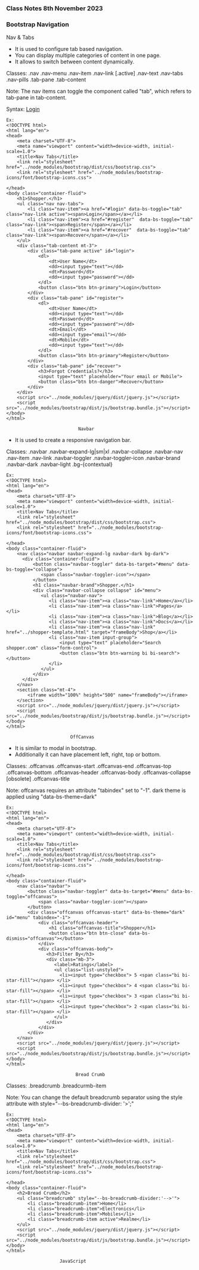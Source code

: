 ### Class Notes 8th November 2023

### Bootstrap Navigation

Nav & Tabs
- It is used to configure tab based navigation.
- You can display multiple categories of content in one page.
- It allows to switch between content dynamically.

Classes:
.nav
.nav-menu
.nav-item
.nav-link [.active]
.nav-text
.nav-tabs
.nav-pills
.tab-pane
.tab-content

Note: The nav items can toggle the component called "tab", which refers to tab-pane in tab-content.

Syntax:
 <a href="#login"  data-bs-toggle="tab"> Login </a>

```
Ex:
<!DOCTYPE html>
<html lang="en">
<head>
    <meta charset="UTF-8">
    <meta name="viewport" content="width=device-width, initial-scale=1.0">
    <title>Nav Tabs</title>
    <link rel="stylesheet" href="../node_modules/bootstrap/dist/css/bootstrap.css">
    <link rel="stylesheet" href="../node_modules/bootstrap-icons/font/bootstrap-icons.css">
   
</head>
<body class="container-fluid">
    <h1>Shopper.</h1>
    <ul class="nav nav-tabs">
        <li class="nav-item"><a href="#login" data-bs-toggle="tab" class="nav-link active"><span>Login</span></a></li>
        <li class="nav-item"><a href="#register"  data-bs-toggle="tab" class="nav-link"><span>Register</span></a></li>
        <li class="nav-item"><a href="#recover"  data-bs-toggle="tab" class="nav-link"><span>Recover</span></a></li>
    </ul>  
    <div class="tab-content mt-3">
        <div class="tab-pane active" id="login">
            <dl>
                <dt>User Name</dt>
                <dd><input type="text"></dd>
                <dt>Password</dt>
                <dd><input type="password"></dd>
            </dl>
            <button class="btn btn-primary">Login</button>
        </div>
        <div class="tab-pane" id="register">
            <dl>
                <dt>User Name</dt>
                <dd><input type="text"></dd>
                <dt>Password</dt>
                <dd><input type="password"></dd>
                <dt>Email</dt>
                <dd><input type="email"></dd>
                <dt>Mobile</dt>
                <dd><input type="text"></dd>
            </dl>
            <button class="btn btn-primary">Register</button>
        </div>
        <div class="tab-pane" id="recover">
            <h3>Forgot Credentials?</h3>
            <input type="text" placeholder="Your email or Mobile">
            <button class="btn btn-danger">Recover</button>
        </div>
    </div>
    <script src="../node_modules/jquery/dist/jquery.js"></script>
    <script src="../node_modules/bootstrap/dist/js/bootstrap.bundle.js"></script>
</body>
</html>
```
                               Navbar
- It is used to create a responsive navigation bar.

Classes:
.navbar
.navbar-expand-lg|sm|xl
.navbar-collapse
.navbar-nav
.nav-item
.nav-link
.navbar-toggler
.navbar-toggler-icon
.navbar-brand
.navbar-dark
.navbar-light
.bg-{contextual}
```
Ex:
<!DOCTYPE html>
<html lang="en">
<head>
    <meta charset="UTF-8">
    <meta name="viewport" content="width=device-width, initial-scale=1.0">
    <title>Nav Tabs</title>
    <link rel="stylesheet" href="../node_modules/bootstrap/dist/css/bootstrap.css">
    <link rel="stylesheet" href="../node_modules/bootstrap-icons/font/bootstrap-icons.css">
   
</head>
<body class="container-fluid">
    <nav class="navbar navbar-expand-lg navbar-dark bg-dark">
      <div class="container-fluid">
          <button class="navbar-toggler" data-bs-target="#menu" data-bs-toggle="collapse">
             <span class="navbar-toggler-icon"></span>
          </button>
          <h1 class="navbar-brand">Shopper.</h1>
          <div class="navbar-collapse collapse" id="menu">
             <ul class="navbar-nav">
                <li class="nav-item"><a class="nav-link">Home</a></li>
                <li class="nav-item"><a class="nav-link">Pages</a></li>
                <li class="nav-item"><a class="nav-link">Blog</a></li>
                <li class="nav-item"><a class="nav-link">Docs</a></li>
                <li class="nav-item"><a class="nav-link" href="../shopper-template.html" target="frameBody">Shop</a></li>
                <li class="nav-item input-group">
                    <input type="text" placeholder="Search shopper.com" class="form-control">
                    <button class="btn btn-warning bi bi-search"></button>
                </li>
             </ul>
          </div>
      </div>
    </nav>
    <section class="mt-4">
        <iframe width="100%" height="500" name="frameBody"></iframe>
    </section>
    <script src="../node_modules/jquery/dist/jquery.js"></script>
    <script src="../node_modules/bootstrap/dist/js/bootstrap.bundle.js"></script>
</body>
</html>
```
                            OffCanvas

- It is similar to modal in bootstrap.
- Additionally it can have placement left, right, top or bottom.

Classes:
.offcanvas
.offcanvas-start
.offcanvas-end
.offcanvas-top
.offcanvas-bottom
.offcanvas-header
.offcanvas-body
.offcanvas-collapse [obsolete]
.offcanvas-title

Note: offcanvas requires an attribute "tabindex" set to "-1".
          dark theme is applied using "data-bs-theme=dark"
```
Ex:
<!DOCTYPE html>
<html lang="en">
<head>
    <meta charset="UTF-8">
    <meta name="viewport" content="width=device-width, initial-scale=1.0">
    <title>Nav Tabs</title>
    <link rel="stylesheet" href="../node_modules/bootstrap/dist/css/bootstrap.css">
    <link rel="stylesheet" href="../node_modules/bootstrap-icons/font/bootstrap-icons.css">
   
</head>
<body class="container-fluid">
    <nav class="navbar">
        <button class="navbar-toggler" data-bs-target="#menu" data-bs-toggle="offcanvas">
            <span class="navbar-toggler-icon"></span>
        </button>
        <div class="offcanvas offcanvas-start" data-bs-theme="dark"  id="menu" tabindex="-1">
            <div class="offcanvas-header">
                <h1 class="offcanvas-title">Shopper</h1>
                <button class="btn btn-close" data-bs-dismiss="offcanvas"></button>
            </div>
            <div class="offcanvas-body">
               <h3>Filter By</h3>
               <div class="mb-3">
                  <label>Ratings</label>
                  <ul class="list-unstyled">
                    <li><input type="checkbox"> 5 <span class="bi bi-star-fill"></span> </li>
                    <li><input type="checkbox"> 4 <span class="bi bi-star-fill"></span> </li>
                    <li><input type="checkbox"> 3 <span class="bi bi-star-fill"></span> </li>
                    <li><input type="checkbox"> 2 <span class="bi bi-star-fill"></span> </li>
                  </ul>
               </div>
            </div>
        </div>
    </nav>
    <script src="../node_modules/jquery/dist/jquery.js"></script>
    <script src="../node_modules/bootstrap/dist/js/bootstrap.bundle.js"></script>
</body>
</html>
```
                              Bread Crumb
Classes:
.breadcrumb
.breadcurmb-item

Note: You can change the default breadcrumb separator using the style attribute with
         style="--bs-breadcrumb-divider: '>';"
```
Ex:
<!DOCTYPE html>
<html lang="en">
<head>
    <meta charset="UTF-8">
    <meta name="viewport" content="width=device-width, initial-scale=1.0">
    <title>Nav Tabs</title>
    <link rel="stylesheet" href="../node_modules/bootstrap/dist/css/bootstrap.css">
    <link rel="stylesheet" href="../node_modules/bootstrap-icons/font/bootstrap-icons.css">
   
</head>
<body class="container-fluid">
    <h2>Bread Crumb</h2>
    <ul class="breadcrumb" style="--bs-breadcrumb-divider:'-->'">
        <li class="breadcrumb-item">Home</li>
        <li class="breadcrumb-item">Electronics</li>
        <li class="breadcrumb-item">Mobiles</li>
        <li class="breadcrumb-item active">Realme</li>
    </ul>
    <script src="../node_modules/jquery/dist/jquery.js"></script>
    <script src="../node_modules/bootstrap/dist/js/bootstrap.bundle.js"></script>
</body>
</html>
```
                        JavaScript